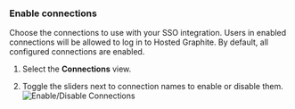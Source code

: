 ### Enable connections

Choose the connections to use with your SSO integration. Users in enabled connections will be allowed to log in to Hosted Graphite. By default, all configured connections are enabled.

1. Select the **Connections** view.

2. Toggle the sliders next to connection names to enable or disable them.
![Enable/Disable Connections](https://auth0.com/docs/media/articles/dashboard/sso-integrations/settings-connections-hosted-graphite.png)